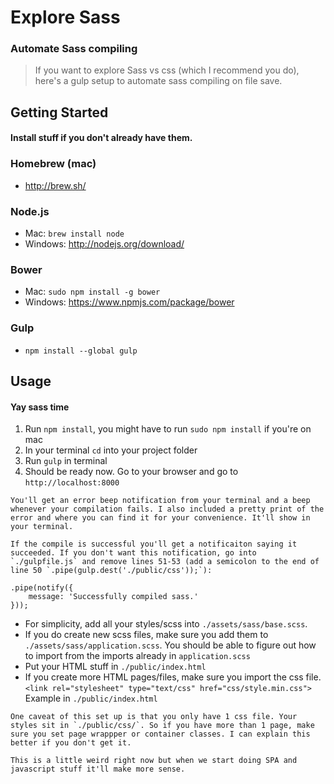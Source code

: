 # Explore Sass
### Automate Sass compiling

> If you want to explore Sass vs css (which I recommend you do), here's a
> gulp setup to automate sass compiling on file save.

## Getting Started
#### Install stuff if you don't already have them.

### Homebrew (mac)
- http://brew.sh/

### Node.js
- Mac: `brew install node`
- Windows: http://nodejs.org/download/

### Bower
- Mac: `sudo npm install -g bower`
- Windows: https://www.npmjs.com/package/bower

### Gulp
- `npm install --global gulp`

## Usage
#### Yay sass time

1. Run `npm install`, you might have to run `sudo npm install` if you're on mac
2. In your terminal `cd` into your project folder
3. Run `gulp` in terminal
4. Should be ready now. Go to your browser and go to `http://localhost:8000`

```
You'll get an error beep notification from your terminal and a beep whenever your compilation fails. I also included a pretty print of the error and where you can find it for your convenience. It'll show in your terminal.

If the compile is successful you'll get a notificaiton saying it succeeded. If you don't want this notification, go into `./gulpfile.js` and remove lines 51-53 (add a semicolon to the end of line 50 `.pipe(gulp.dest('./public/css'));`):

.pipe(notify({
    message: 'Successfully compiled sass.'
}));
```

- For simplicity, add all your styles/scss into `./assets/sass/base.scss`.
- If you do create new scss files, make sure you add them to `./assets/sass/application.scss`. You should be able to figure out how to import from the imports already in `application.scss`
- Put your HTML stuff in `./public/index.html`
- If you create more HTML pages/files, make sure you import the css file. `<link rel="stylesheet" type="text/css" href="css/style.min.css">` Example in `./public/index.html`

```
One caveat of this set up is that you only have 1 css file. Your styles sit in `./public/css/`. So if you have more than 1 page, make sure you set page wrappper or container classes. I can explain this better if you don't get it.

This is a little weird right now but when we start doing SPA and javascript stuff it'll make more sense.
```

